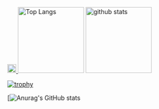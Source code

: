 <p align="left"> 
  <a href="http://twitter.com/acmastercard">
    <img height="20" src="https://img.shields.io/twitter/follow/yutkat?label=Twitter&logo=twitter&style=flat" />
  </a>
  <img alt="Top Langs" height="150px" src="https://github-readme-stats.vercel.app/api/top-langs/?username=dotinkasra&layout=compact&count_private=true&show_icons=true&theme=onedark" />
  <img alt="github stats" height="150px" src="https://github-readme-stats.vercel.app/api?username=dotinkasra&count_private=true&show_icons=true&show_icons=true&theme=onedark&hide=stars" />
</p>

[![trophy](https://github-profile-trophy.vercel.app/?username=dotinkasra&theme=onedark&column=7
)](https://github.com/ryo-ma/github-profile-trophy)

[![Anurag's GitHub stats](https://github-readme-stats.vercel.app/api?username=dotinkasra&show_icons=truea&hide=stars)

<!--
**Dotinkasra/Dotinkasra** is a ✨ _special_ ✨ repository because its `README.md` (this file) appears on your GitHub profile.

Here are some ideas to get you started:

- 🔭 I’m currently working on ...
- 🌱 I’m currently learning ...
- 👯 I’m looking to collaborate on ...
- 🤔 I’m looking for help with ...
- 💬 Ask me about ...
- 📫 How to reach me: ...
- 😄 Pronouns: ...
- ⚡ Fun fact: ...
-->
